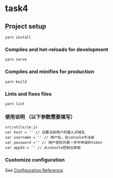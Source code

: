 <!--
 * @Author: kincaid
 * @Date: 2021-08-07 23:31:39
 * @LastEditors: kincaid
 * @LastEditTime: 2021-10-20 16:55:28
 * @Description: file content
-->
# task4

## Project setup
```
yarn install
```

### Compiles and hot-reloads for development
```
yarn serve
```

### Compiles and minifies for production
```
yarn build
```

### Lints and fixes files
```
yarn lint
```
### 使用说明 （以下参数需要填写）
```
src/utils/im.js
var host = '' // 设置当前用户的接入点域名
var username = '' // 用户名，在console中注册
var password ='' // 用户密码为第一步中申请的token
var appId = '' // 从console控制台获取
```
### Customize configuration
See [Configuration Reference](https://cli.vuejs.org/config/).
